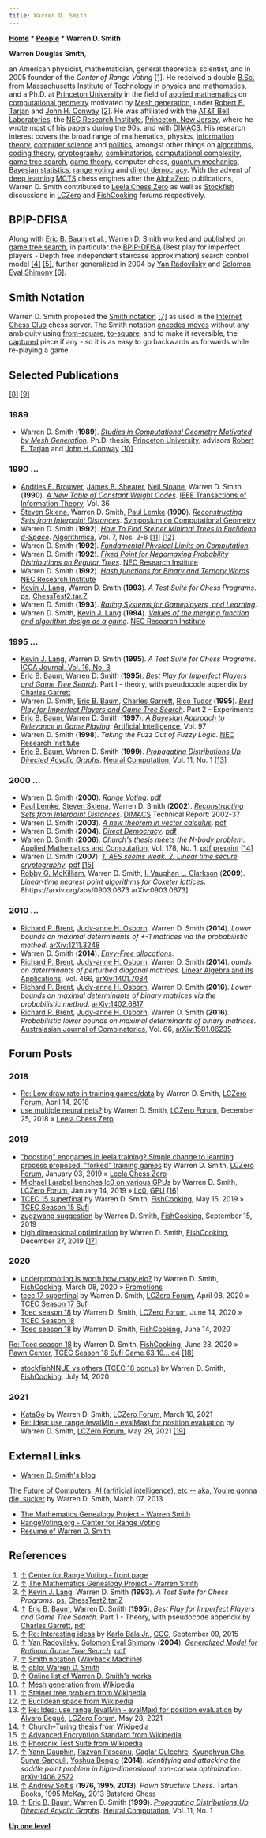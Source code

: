 ```yaml
---
title: Warren D. Smith
---
```

**[Home](Home "Home") \* [People](People "People") \* Warren D. Smith**


**Warren Douglas Smith**,  

an American physicist, mathematician, general theoretical scientist, and in 2005 founder of the *Center of Range Voting* <a id="cite-note-1" href="#cite-ref-1">[1]</a>. 
He received a double [B.Sc.](https://en.wikipedia.org/wiki/Bachelor_of_Science) from [Massachusetts Institute of Technology](Massachusetts_Institute_of_Technology "Massachusetts Institute of Technology") in [physics](https://en.wikipedia.org/wiki/Physics) and [mathematics](https://en.wikipedia.org/wiki/Mathematics), and a Ph.D. at [Princeton University](https://en.wikipedia.org/wiki/Princeton_University) in the field of [applied mathematics](https://en.wikipedia.org/wiki/Applied_mathematics) on [computational geometry](https://en.wikipedia.org/wiki/Computational_geometry) motivated by [Mesh generation](https://en.wikipedia.org/wiki/Mesh_generation), 
under [Robert E. Tarjan](Mathematician#RETarjan "Mathematician") and [John H. Conway](John_H._Conway "John H. Conway") <a id="cite-note-2" href="#cite-ref-2">[2]</a>. 
He was affiliated with the [AT&T Bell Laboratories](Bell_Laboratories "Bell Laboratories"), the [NEC Research Institute](https://en.wikipedia.org/wiki/NEC_Corporation_of_America), [Princeton, New Jersey](https://en.wikipedia.org/wiki/Princeton,_New_Jersey), where he wrote most of his papers during the 90s, and with [DIMACS](https://en.wikipedia.org/wiki/DIMACS). 
His research interest covers the broad range of mathematics, physics, [information theory](https://en.wikipedia.org/wiki/Information_theory), [computer science](https://en.wikipedia.org/wiki/Computer_science) and [politics](https://en.wikipedia.org/wiki/Politics), amongst other things on [algorithms](Algorithms "Algorithms"), [coding theory](https://en.wikipedia.org/wiki/Coding_theory), [cryptography](https://en.wikipedia.org/wiki/Cryptography), [combinatorics](https://en.wikipedia.org/wiki/Combinatorics), [computational complexity](https://en.wikipedia.org/wiki/Computational_complexity_theory), [game tree search](Search "Search"), [game theory](https://en.wikipedia.org/wiki/Game_theory), computer chess, [quantum mechanics](https://en.wikipedia.org/wiki/Quantum_mechanics), [Bayesian statistics](https://en.wikipedia.org/wiki/Bayesian_statistics), [range voting](https://en.wikipedia.org/wiki/Range_voting) and [direct democracy](https://en.wikipedia.org/wiki/Direct_democracy). With the advent of [deep learning](Deep_Learning "Deep Learning") [MCTS](Monte-Carlo_Tree_Search "Monte-Carlo Tree Search") chess engines after the [AlphaZero](AlphaZero "AlphaZero") publications, Warren D. Smith contributed to [Leela Chess Zero](Leela_Chess_Zero "Leela Chess Zero") as well as [Stockfish](Stockfish "Stockfish") discussions in [LCZero](Computer_Chess_Forums "Computer Chess Forums") and [FishCooking](Computer_Chess_Forums "Computer Chess Forums") forums respectively.



## BPIP-DFISA


Along with [Eric B. Baum](Eric_B._Baum "Eric B. Baum") et al., Warren D. Smith worked and published on [game tree search](Search "Search"), 
in particular the [BPIP-DFISA](index.php?title=BPIP-DFISA&action=edit&redlink=1 "BPIP-DFISA (page does not exist)") (Best play for imperfect players - Depth free independent staircase approximation) search control model 
<a id="cite-note-4" href="#cite-ref-4">[4]</a>
<a id="cite-note-5" href="#cite-ref-5">[5]</a>, 
further generalized in 2004 by [Yan Radovilsky](Yan_Radovilsky "Yan Radovilsky") and [Solomon Eyal Shimony](Solomon_Eyal_Shimony "Solomon Eyal Shimony") <a id="cite-note-6" href="#cite-ref-6">[6]</a>.



## Smith Notation


Warren D. Smith proposed the [Smith notation](Algebraic_Chess_Notation#Smith "Algebraic Chess Notation") <a id="cite-note-7" href="#cite-ref-7">[7]</a> as used in the [Internet Chess Club](index.php?title=Internet_Chess_Club&action=edit&redlink=1 "Internet Chess Club (page does not exist)") chess server. 
The Smith notation [encodes moves](Encoding_Moves "Encoding Moves") without any ambiguity using [from-square](Origin_Square "Origin Square"), [to-square](Target_Square "Target Square"), and to make it reversible, the [captured](Captures "Captures") piece if any - so it is as easy to go backwards as forwards while re-playing a game.



## Selected Publications


<a id="cite-note-8" href="#cite-ref-8">[8]</a> <a id="cite-note-9" href="#cite-ref-9">[9]</a>



### 1989


* Warren D. Smith (**1989**). *[Studies in Computational Geometry Motivated by Mesh Generation](https://dl.acm.org/doi/book/10.5555/915627)*. Ph.D. thesis, [Princeton University](https://en.wikipedia.org/wiki/Princeton_University), advisors [Robert E. Tarjan](Mathematician#RETarjan "Mathematician") and [John H. Conway](John_H._Conway "John H. Conway") <a id="cite-note-10" href="#cite-ref-10">[10]</a>


### 1990 ...


* [Andries E. Brouwer](Mathematician#AEBrouwer "Mathematician"), [James B. Shearer](Mathematician#JBShearer "Mathematician"), [Neil Sloane](Mathematician#NSloane "Mathematician"), Warren D. Smith (**1990**). *[A New Table of Constant Weight Codes](https://ieeexplore.ieee.org/document/59932)*. [IEEE Transactions of Information Theory](IEEE#TIT "IEEE"), Vol. 36
* [Steven Skiena](Steven_Skiena "Steven Skiena"), Warren D. Smith, [Paul Lemke](https://dblp.uni-trier.de/pers/hd/l/Lemke:Paul) (**1990**). *[Reconstructing Sets from Interpoint Distances](https://dl.acm.org/doi/10.1145/98524.98598)*. [Symposium on Computational Geometry](https://dblp.uni-trier.de/db/conf/compgeom/compgeom90.html)
* Warren D. Smith (**1992**). *[How To Find Steiner Minimal Trees in Euclidean d-Space](https://link.springer.com/article/10.1007/BF01758756)*. [Algorithmica](https://en.wikipedia.org/wiki/Algorithmica), Vol. 7, Nos. 2-6 <a id="cite-note-11" href="#cite-ref-11">[11]</a> <a id="cite-note-12" href="#cite-ref-12">[12]</a>
* Warren D. Smith (**1992**). *[Fundamental Physical Limits on Computation](https://www.rangevoting.org/WarrenSmithPages/homepage/fundphys.sue)*.
* Warren D. Smith (**1992**). *[Fixed Point for Negamaxing Probability Distributions on Regular Trees](https://www.rangevoting.org/WarrenSmithPages/homepage/kuczma.sue)*. [NEC Research Institute](https://en.wikipedia.org/wiki/NEC_Corporation_of_America)
* Warren D. Smith (**1992**). *[Hash functions for Binary and Ternary Words](https://www.rangevoting.org/WarrenSmithPages/homepage/gohash.abstract)*. [NEC Research Institute](https://en.wikipedia.org/wiki/NEC_Corporation_of_America)
* [Kevin J. Lang](index.php?title=Kevin_J._Lang&action=edit&redlink=1 "Kevin J. Lang (page does not exist)"), Warren D. Smith (**1993**). *A Test Suite for Chess Programs*. [ps](https://scorevoting.net/WarrenSmithPages/homepage/testpos.ps), [ChessTest2.tar.Z](https://www.rangevoting.org/WarrenSmithPages/homepage/ChessTest2.tar.Z)
* Warren D. Smith (**1993**). *[Rating Systems for Gameplayers, and Learning](https://www.rangevoting.org/WarrenSmithPages/homepage/ratingspap.abstract)*.
* Warren D. Smith, [Kevin J. Lang](index.php?title=Kevin_J._Lang&action=edit&redlink=1 "Kevin J. Lang (page does not exist)") (**1994**). *[Values of the merging function and algorithm design as a game](https://www.rangevoting.org/WarrenSmithPages/homepage/mergepap.sue)*. [NEC Research Institute](https://en.wikipedia.org/wiki/NEC_Corporation_of_America)


### 1995 ...


* [Kevin J. Lang](index.php?title=Kevin_J._Lang&action=edit&redlink=1 "Kevin J. Lang (page does not exist)"), Warren D. Smith (**1995**). *A Test Suite for Chess Programs*. [ICCA Journal, Vol. 16, No. 3](ICGA_Journal#16_3 "ICGA Journal")
* [Eric B. Baum](Eric_B._Baum "Eric B. Baum"), Warren D. Smith (**1995**). *[Best Play for Imperfect Players and Game Tree Search](https://www.semanticscholar.org/paper/Best-Play-for-Imperfect-Players-and-Game-Tree-part-Baum-Warren/5838432c92c8905c7066962400c55ddc8803f11a)*. Part I - theory, with pseudocode appendix by [Charles Garrett](index.php?title=Charles_Garrett&action=edit&redlink=1 "Charles Garrett (page does not exist)")
* Warren D. Smith, [Eric B. Baum](Eric_B._Baum "Eric B. Baum"), [Charles Garrett](index.php?title=Charles_Garrett&action=edit&redlink=1 "Charles Garrett (page does not exist)"), [Rico Tudor](index.php?title=Rico_Tudor&action=edit&redlink=1 "Rico Tudor (page does not exist)") (**1995**). *[Best Play for Imperfect Players and Game Tree Search](https://www.semanticscholar.org/paper/Best-Play-for-Imperfect-Players-and-Game-Tree-Part-Smith-Baum/3ce418d28c967ef2b79bd509127b5bba334d2b6a)*. Part 2 - Experiments
* [Eric B. Baum](Eric_B._Baum "Eric B. Baum"), Warren D. Smith (**1997**). *[A Bayesian Approach to Relevance in Game Playing](https://www.semanticscholar.org/paper/A-Bayesian-Approach-to-Relevance-in-Game-Playing-Baum-Smith/a157ece9e259fda728485373234d119addd1fe25)*. [Artificial Intelligence](https://en.wikipedia.org/wiki/Artificial_Intelligence_%28journal%29), Vol. 97
* Warren D. Smith (**1998**). *Taking the Fuzz Out of Fuzzy Logic*. [NEC Research Institute](https://en.wikipedia.org/wiki/NEC_Corporation_of_America)
* [Eric B. Baum](Eric_B._Baum "Eric B. Baum"), Warren D. Smith (**1999**). *[Propagating Distributions Up Directed Acyclic Graphs](https://www.mitpressjournals.org/doi/abs/10.1162/089976699300016881?journalCode=neco)*. [Neural Computation](https://en.wikipedia.org/wiki/Neural_Computation_%28journal%29), Vol. 11, No. 1 <a id="cite-note-13" href="#cite-ref-13">[13]</a>


### 2000 ...


* Warren D. Smith (**2000**). *[Range Voting](https://www.rangevoting.org/WarrenSmithPages/homepage/rangevote.sue)*. [pdf](https://www.rangevoting.org/WarrenSmithPages/homepage/rangevote.pdf)
* [Paul Lemke](https://dblp.uni-trier.de/pers/hd/l/Lemke:Paul), [Steven Skiena](Steven_Skiena "Steven Skiena"), Warren D. Smith (**2002**). *[Reconstructing Sets from Interpoint Distances](http://archive.dimacs.rutgers.edu/TechnicalReports/abstracts/2002/2002-37.html)*. [DIMACS](https://en.wikipedia.org/wiki/DIMACS) Technical Report: 2002-37
* Warren D. Smith (**2003**). *[A new theorem in vector calculus](https://www.rangevoting.org/WarrenSmithPages/homepage/newvec.abs)*. [pdf](https://www.rangevoting.org/WarrenSmithPages/homepage/newvec.pdf)
* Warren D. Smith (**2004**). *[Direct Democracy](https://www.rangevoting.org/WarrenSmithPages/homepage/dirdem.abs)*. [pdf](https://www.rangevoting.org/WarrenSmithPages/homepage/dirdem.pdf)
* Warren D. Smith (**2006**). *[Church's thesis meets the N-body problem](https://www.rangevoting.org/WarrenSmithPages/homepage/church.sue)*. [Applied Mathematics and Computation](https://www.journals.elsevier.com/applied-mathematics-and-computation), Vol. 178, No. 1, [pdf preprint](https://www.rangevoting.org/WarrenSmithPages/homepage/church.pdf) <a id="cite-note-14" href="#cite-ref-14">[14]</a>
* Warren D. Smith (**2007**). *[1. AES seems weak. 2. Linear time secure cryptography](https://www.rangevoting.org/WarrenSmithPages/homepage/wdsAES.abs)*. [pdf](https://www.rangevoting.org/WarrenSmithPages/homepage/wdsAES.pdf) <a id="cite-note-15" href="#cite-ref-15">[15]</a>
* [Robby G. McKilliam](Mathematician#RGMcKilliam "Mathematician"), Warren D. Smith, [I. Vaughan L. Clarkson](Mathematician#IVLClarkson "Mathematician") (**2009**). *Linear-time nearest point algorithms for Coxeter lattices*. 8https://arxiv.org/abs/0903.0673 arXiv:0903.0673]


### 2010 ...


* [Richard P. Brent](Mathematician#Brent "Mathematician"), [Judy-anne H. Osborn](https://dblp.uni-trier.de/pers/hd/o/Osborn:Judy=anne_H=), Warren D. Smith (**2014**). *Lower bounds on maximal determinants of +-1 matrices via the probabilistic method*. [arXiv:1211.3248](https://arxiv.org/abs/1211.3248)
* Warren D. Smith (**2014**). *[Envy-Free allocations](https://www.rangevoting.org/EnvyFree.html)*.
* [Richard P. Brent](Mathematician#Brent "Mathematician"), [Judy-anne H. Osborn](https://dblp.uni-trier.de/pers/hd/o/Osborn:Judy=anne_H=), Warren D. Smith (**2014**). *ounds on determinants of perturbed diagonal matrices*. [Linear Algebra and its Applications](https://en.wikipedia.org/wiki/Linear_Algebra_and_Its_Applications), Vol. 466, [arXiv:1401.7084](https://arxiv.org/abs/1401.7084)
* [Richard P. Brent](Mathematician#Brent "Mathematician"), [Judy-anne H. Osborn](https://dblp.uni-trier.de/pers/hd/o/Osborn:Judy=anne_H=), Warren D. Smith (**2016**). *Lower bounds on maximal determinants of binary matrices via the probabilistic method*. [arXiv:1402.6817](https://arxiv.org/abs/1402.6817)
* [Richard P. Brent](Mathematician#Brent "Mathematician"), [Judy-anne H. Osborn](https://dblp.uni-trier.de/pers/hd/o/Osborn:Judy=anne_H=), Warren D. Smith (**2016**). *Probabilistic lower bounds on maximal determinants of binary matrices*. [Australasian Journal of Combinatorics](https://en.wikipedia.org/wiki/Australasian_Journal_of_Combinatorics), Vol. 66, [arXiv:1501.06235](https://arxiv.org/abs/1501.06235)


## Forum Posts


### 2018


* [Re: Low draw rate in training games/data](https://groups.google.com/d/msg/lczero/dU8v637v2Ig/C1-e5JNKCgAJ) by Warren D. Smith, [LCZero Forum](Computer_Chess_Forums "Computer Chess Forums"), April 14, 2018
* [use multiple neural nets?](https://groups.google.com/d/msg/lczero/EGcJSrZYLiw/netJ4S38CgAJ) by Warren D. Smith, [LCZero Forum](Computer_Chess_Forums "Computer Chess Forums"), December 25, 2018 » [Leela Chess Zero](Leela_Chess_Zero "Leela Chess Zero")


### 2019


* ["boosting" endgames in leela training? Simple change to learning process proposed: "forked" training games](https://groups.google.com/d/msg/lczero/CrMiK3OR1og/mcFd0NDKDQAJ) by Warren D. Smith, [LCZero Forum](Computer_Chess_Forums "Computer Chess Forums"), January 03, 2019 » [Leela Chess Zero](Leela_Chess_Zero "Leela Chess Zero")
* [Michael Larabel benches lc0 on various GPUs](https://groups.google.com/d/msg/lczero/I0lTgR-fFFU/NGC3kJDzAwAJ) by Warren D. Smith, [LCZero Forum](Computer_Chess_Forums "Computer Chess Forums"), January 14, 2019 » [Lc0](Leela_Chess_Zero#Lc0 "Leela Chess Zero"), [GPU](GPU "GPU") <a id="cite-note-16" href="#cite-ref-16">[16]</a>
* [TCEC 15 superfinal](https://groups.google.com/d/msg/fishcooking/LEo3GSfeoqM/M1dLkoY3BAAJ) by Warren D. Smith, [FishCooking](Computer_Chess_Forums "Computer Chess Forums"), May 15, 2019 » [TCEC Season 15 Sufi](TCEC_Season_15#Superfinal "TCEC Season 15")
* [zugzwang suggestion](https://groups.google.com/d/msg/fishcooking/Ual8DTYpH0I/Ah6hDc-ZBQAJ) by Warren D. Smith, [FishCooking](Computer_Chess_Forums "Computer Chess Forums"), September 15, 2019
* [high dimensional optimization](https://groups.google.com/d/msg/fishcooking/wOfRuzTSi_8/VgjN8MmSBQAJ) by Warren D. Smith, [FishCooking](Computer_Chess_Forums "Computer Chess Forums"), December 27, 2019 <a id="cite-note-17" href="#cite-ref-17">[17]</a>


### 2020


* [underpromoting is worth how many elo?](https://groups.google.com/d/msg/fishcooking/DAWWlmP2OrQ/3w_KhoaUAAAJ) by Warren D. Smith, [FishCooking](Computer_Chess_Forums "Computer Chess Forums"), March 08, 2020 » [Promotions](Promotions "Promotions")
* [tcec 17 superfinal](https://groups.google.com/d/msg/lczero/a66u5_FEtmg/_D9GIMgeAAAJ) by Warren D. Smith, [LCZero Forum](Computer_Chess_Forums "Computer Chess Forums"), April 08, 2020 » [TCEC Season 17 Sufi](TCEC_Season_17#Superfinal "TCEC Season 17")
* [Tcec season 18](https://groups.google.com/d/msg/lczero/xtyGkXqeeTY/0j_DeIbkBAAJ) by Warren D. Smith, [LCZero Forum](Computer_Chess_Forums "Computer Chess Forums"), June 14, 2020 » [TCEC Season 18](TCEC_Season_18 "TCEC Season 18")
* [Tcec season 18](https://groups.google.com/d/msg/fishcooking/Tc7XRkbRrSs/mqR5NjfcBQAJ) by Warren D. Smith, [FishCooking](Computer_Chess_Forums "Computer Chess Forums"), June 14, 2020


 [Re: Tcec season 18](https://groups.google.com/d/msg/fishcooking/Tc7XRkbRrSs/x9tUlRK1AgAJ) by Warren D. Smith, [FishCooking](Computer_Chess_Forums "Computer Chess Forums"), June 28, 2020 » [Pawn Center](Pawn_Center "Pawn Center"), [TCEC Season 18 Sufi Game 63 10... c4](TCEC_Season_18#Sufi63 "TCEC Season 18") <a id="cite-note-18" href="#cite-ref-18">[18]</a>
* [stockfishNNUE vs others (TCEC 18 bonus)](https://groups.google.com/d/msg/fishcooking/EBKQSrb9I08/5xasTnnSCAAJ) by Warren D. Smith, [FishCooking](Computer_Chess_Forums "Computer Chess Forums"), July 14, 2020


### 2021


* [KataGo](https://groups.google.com/g/lczero/c/gecAk5DflmE/m/lUGWpjZXBwAJ) by Warren D. Smith, [LCZero Forum](Computer_Chess_Forums "Computer Chess Forums"), March 16, 2021
* [Re: Idea: use range (evalMin - evalMax) for position evaluation](https://groups.google.com/g/lczero/c/TLCMkkdm1hw/m/F9JjnN8FBQAJ) by Warren D. Smith, [LCZero Forum](Computer_Chess_Forums "Computer Chess Forums"), May 29, 2021 <a id="cite-note-19" href="#cite-ref-19">[19]</a>


## External Links


* [Warren D. Smith's blog](http://wdstalks.blogspot.com/)


 [The Future of Computers, AI (artificial intelligence), etc -- aka, You're gonna die, sucker](http://wdstalks.blogspot.de/2013/03/the-future-of-computers-ai-artificial.html) by Warren D. Smith, March 07, 2013
* [The Mathematics Genealogy Project - Warren Smith](https://genealogy.math.ndsu.nodak.edu/id.php?id=87407)
* [RangeVoting.org - Center for Range Voting](https://www.rangevoting.org/)
* [Resume of Warren D. Smith](https://www.rangevoting.org/WarrenSmithPages/homepage/myresume.html)


## References


1. <a id="cite-ref-1" href="#cite-note-1">↑</a> [Center for Range Voting - front page](https://rangevoting.org/)
2. <a id="cite-ref-2" href="#cite-note-2">↑</a> [The Mathematics Genealogy Project - Warren Smith](https://genealogy.math.ndsu.nodak.edu/id.php?id=87407)
3. <a id="cite-ref-3" href="#cite-note-3">↑</a> [Kevin J. Lang](index.php?title=Kevin_J._Lang&action=edit&redlink=1 "Kevin J. Lang (page does not exist)"), Warren D. Smith (**1993**). *A Test Suite for Chess Programs*. [ps](https://scorevoting.net/WarrenSmithPages/homepage/testpos.ps), [ChessTest2.tar.Z](https://www.rangevoting.org/WarrenSmithPages/homepage/ChessTest2.tar.Z)
4. <a id="cite-ref-4" href="#cite-note-4">↑</a> [Eric B. Baum](Eric_B._Baum "Eric B. Baum"), Warren D. Smith (**1995**). *Best Play for Imperfect Players and Game Tree Search*. Part 1 - Theory, with pseudocode appendix by [Charles Garrett](index.php?title=Charles_Garrett&action=edit&redlink=1 "Charles Garrett (page does not exist)"), [pdf](https://pdfs.semanticscholar.org/5838/432c92c8905c7066962400c55ddc8803f11a.pdf)
5. <a id="cite-ref-5" href="#cite-note-5">↑</a> [Re: Interesting ideas](http://www.talkchess.com/forum/viewtopic.php?t=57560&start=14) by [Karlo Bala Jr.](Karlo_Balla "Karlo Balla"), [CCC](CCC "CCC"), September 09, 2015
6. <a id="cite-ref-6" href="#cite-note-6">↑</a> [Yan Radovilsky](Yan_Radovilsky "Yan Radovilsky"), [Solomon Eyal Shimony](Solomon_Eyal_Shimony "Solomon Eyal Shimony") (**2004**). *[Generalized Model for Rational Game Tree Search](https://www.semanticscholar.org/paper/Generalized-model-for-rational-game-tree-search-Radovilsky-Shimony/47a32301e705acdc46856d4b29bfc4f50d5ce000)*. [pdf](https://www.cs.bgu.ac.il/%7Eyanr/Publications/smc04.pdf)
7. <a id="cite-ref-7" href="#cite-note-7">↑</a> [Smith notation](https://web.archive.org/web/20160117212352/https://www.chessclub.com/chessviewer/smith.html) ([Wayback Machine](https://en.wikipedia.org/wiki/Wayback_Machine))
8. <a id="cite-ref-8" href="#cite-note-8">↑</a> [dblp: Warren D. Smith](https://dblp.uni-trier.de/pers/hd/s/Smith:Warren_D=)
9. <a id="cite-ref-9" href="#cite-note-9">↑</a> [Online list of Warren D. Smith's works](https://www.rangevoting.org/WarrenSmithPages/homepage/works.html)
10. <a id="cite-ref-10" href="#cite-note-10">↑</a> [Mesh generation from Wikipedia](https://en.wikipedia.org/wiki/Mesh_generation)
11. <a id="cite-ref-11" href="#cite-note-11">↑</a> [Steiner tree problem from Wikipedia](https://en.wikipedia.org/wiki/Steiner_tree_problem)
12. <a id="cite-ref-12" href="#cite-note-12">↑</a> [Euclidean space from Wikipedia](https://en.wikipedia.org/wiki/Euclidean_space)
13. <a id="cite-ref-13" href="#cite-note-13">↑</a> [Re: Idea: use range (evalMin - evalMax) for position evaluation](https://groups.google.com/g/lczero/c/TLCMkkdm1hw/m/SgbGghzhBAAJ) by [Álvaro Begué](%C3%81lvaro_Begu%C3%A9 "Álvaro Begué"), [LCZero Forum](Computer_Chess_Forums "Computer Chess Forums"), May 28, 2021
14. <a id="cite-ref-14" href="#cite-note-14">↑</a> [Church–Turing thesis from Wikipedia](https://en.wikipedia.org/wiki/Church%E2%80%93Turing_thesis)
15. <a id="cite-ref-15" href="#cite-note-15">↑</a> [Advanced Encryption Standard from Wikipedia](https://en.wikipedia.org/wiki/Advanced_Encryption_Standard)
16. <a id="cite-ref-16" href="#cite-note-16">↑</a> [Phoronix Test Suite from Wikipedia](https://en.wikipedia.org/wiki/Phoronix_Test_Suite)
17. <a id="cite-ref-17" href="#cite-note-17">↑</a> [Yann Dauphin](Mathematician#YDauphin "Mathematician"), [Razvan Pascanu](Mathematician#RPascanu "Mathematician"), [Caglar Gulcehre](Mathematician#CGulcehre "Mathematician"), [Kyunghyun Cho](Mathematician#KCho "Mathematician"), [Surya Ganguli](Mathematician#SGanguli "Mathematician"), [Yoshua Bengio](Mathematician#YBengio "Mathematician") (**2014**). *Identifying and attacking the saddle point problem in high-dimensional non-convex optimization*. [arXiv:1406.2572](https://arxiv.org/abs/1406.2572)
18. <a id="cite-ref-18" href="#cite-note-18">↑</a> [Andrew Soltis](https://en.wikipedia.org/wiki/Andrew_Soltis) (**1976, 1995, 2013**). *Pawn Structure Chess*. Tartan Books, 1995 McKay, 2013 Batsford Chess
19. <a id="cite-ref-19" href="#cite-note-19">↑</a> [Eric B. Baum](Eric_B._Baum "Eric B. Baum"), Warren D. Smith (**1999**). *[Propagating Distributions Up Directed Acyclic Graphs](https://www.mitpressjournals.org/doi/abs/10.1162/089976699300016881?journalCode=neco)*. [Neural Computation](https://en.wikipedia.org/wiki/Neural_Computation_%28journal%29), Vol. 11, No. 1

**[Up one level](People "People")**







 
